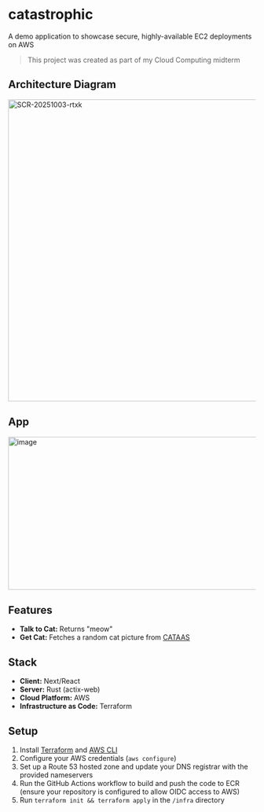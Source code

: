 # catastrophic
A demo application to showcase secure, highly-available EC2 deployments on AWS  
> This project was created as part of my Cloud Computing midterm  

## Architecture Diagram
<img width="1249" height="614" alt="SCR-20251003-rtxk" src="https://github.com/user-attachments/assets/32986f15-d900-4338-a457-5bb2695b6f8a" />

## App
<img width="668" height="311" alt="image" src="https://github.com/user-attachments/assets/5be8d939-cd7f-4af7-a721-c706881fbf8d" />

## Features
- **Talk to Cat:** Returns "meow"  
- **Get Cat:** Fetches a random cat picture from [CATAAS](https://cataas.com/)

## Stack  
- **Client:** Next/React  
- **Server:** Rust (actix-web)  
- **Cloud Platform:** AWS  
- **Infrastructure as Code:** Terraform  

## Setup  
1. Install [Terraform](https://developer.hashicorp.com/terraform/install) and [AWS CLI](https://aws.amazon.com/cli/)  
2. Configure your AWS credentials (`aws configure`)  
3. Set up a Route 53 hosted zone and update your DNS registrar with the provided nameservers  
4. Run the GitHub Actions workflow to build and push the code to ECR (ensure your repository is configured to allow OIDC access to AWS)  
5. Run `terraform init && terraform apply` in the `/infra` directory
